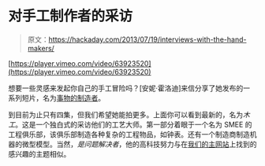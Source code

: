 # 对手工制作者的采访

> 原文：<https://hackaday.com/2013/07/19/interviews-with-the-hand-makers/>

[https://player.vimeo.com/video/63923520](https://player.vimeo.com/video/63923520)

想要一些灵感来发起你自己的手工冒险吗？[安妮·霍洛迪]来信分享了她发布的一系列短片，名为[事物的制造者](http://themakersofthings.co.uk/woodworker)。

到目前为止只有四集，但我们希望她能拍更多。上面你可以看到最新的，名为*木工*。这是一个独白式的采访他们的工艺大师。第一部分着眼于一个名为 SMEE 的工程俱乐部，该俱乐部制造各种复杂的工程物品，如钟表。还有一个制造商制造机器的微型模型。当然，*是问题解决者*，他的高科技努力与在[我们的主网站](http://hackaday.com)上找到的感兴趣的主题相似。